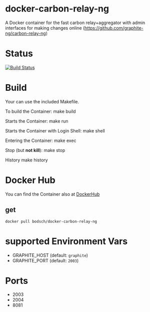 # docker-carbon-relay-ng

A Docker container for the fast carbon relay+aggregator with admin interfaces for making changes online (https://github.com/graphite-ng/carbon-relay-ng)

# Status

[![Build Status](https://travis-ci.org/bodsch/docker-carbon-relay-ng.svg?branch=master)](https://travis-ci.org/bodsch/docker-carbon-relay-g)


# Build

Your can use the included Makefile.

To build the Container:
    make build

Starts the Container:
    make run

Starts the Container with Login Shell:
    make shell

Entering the Container:
    make exec

Stop (but **not kill**):
    make stop

History
    make history


# Docker Hub

You can find the Container also at  [DockerHub](https://hub.docker.com/r/bodsch/docker-carbon-relay-ng)

## get

    docker pull bodsch/docker-carbon-relay-ng


# supported Environment Vars

  - GRAPHITE_HOST  (default: ```graphite```)
  - GRAPHITE_PORT  (default: ```2003```)


# Ports

 - 2003
 - 2004
 - 8081

